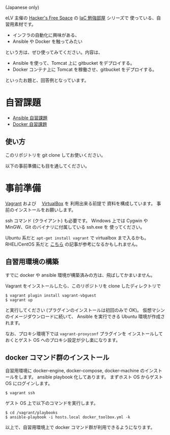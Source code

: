 (Japanese only)

eLV 主催の [Hacker's Free Space](http://hfs.connpass.com/) の
[IaC 勉強部屋](http://hfs.connpass.com/event/31879/) シリーズで
使っている、自習用素材です。

* インフラの自動化に興味がある、
* Ansible や Docker を触ってみたい

という方は、ぜひ使ってみてください。内容は、

* Ansible を使って、Tomcat 上に gitbucket をデプロイする。
* Docker コンテナ上に Tomcat を稼働させ、gitbucket をデプロイする。

といったお題と、回答例となっています。

# 自習課題

* [Ansible 自習課題](playbooks/README.md)
* [Docker 自習課題](docker/README.md)

## 使い方

このリポジトリを git clone してお使いください。

以下の事前準備にも目を通してください。

# 事前準備

[Vagrant](https://www.vagrantup.com) および　
[VirtualBox](https://www.virtualbox.org/wiki/Downloads) を
利用出来る前提で 資料を構成しています。
事前のインストールをお願いします。

ssh コマンド (クライアント) も必要です。
Windows 上では Cygwin や MinGW、Git のバイナリに付属している ssh.exe を
使ってください。

Ubuntu 系だと ``apt-get install vagrant`` で virtualbox まで入るかも。
RHEL/CentOS 系だと [こちら](http://qiita.com/Itomaki/items/9a6a314a853cdcd00f80) の記事が参考になるかもしれません。

## 自習用環境の構築

すでに docker や ansible 環境が構築済みの方は、飛ばしてかまいません。

Vagrant をインストールしたら、このリポジトリを clone したディレクトリで

    $ vagrant plugin install vagrant-vbguest
    $ vagrant up

と実行してください (プラグインのインストールは初回のみで OK)。
仮想マシンのイメージダウンロードに続いて、
Ansible を実行できる Ubuntu 環境が作成されます。

なお、プロキシ環境下では ``vagrant-proxyconf`` プラグインを
インストールしておくとゲスト OS へのプロキシ設定が少し楽になります。

## docker コマンド群のインストール

自習用環境に docker-engine, docker-compose, docker-machine のインストールをします。
ansible playbook 化してあります。
まずホスト OS からゲスト OS にログインします。

    $ vagrant ssh

ゲスト OS 上で以下のコマンドを実行します。

    $ cd /vagrant/playbooks
    $ ansible-playbook -i hosts.local docker_toolbox.yml -k

以上で、自習用環境上で docker コマンド群が利用できるようになります。


